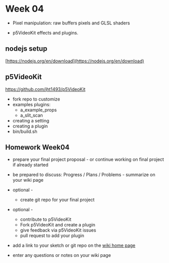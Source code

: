 # Week 04

- Pixel manipulation: raw buffers pixels and GLSL shaders

- p5VideoKit effects and plugins.

## nodejs setup

[https://nodejs.org/en/download](https://nodejs.org/en/download)

## p5VideoKit

https://github.com/jht1493/p5VideoKit

- fork repo to customize
- examples plugins:
  - a_example_props
  - a_slit_scan
- creating a setting
- creating a plugin
- bin/build.sh

## Homework Week04

- prepare your final project proposal - or continue working on final project if already started

- be prepared to discuss: Progress / Plans / Problems - summarize on your wiki page

- optional -

  - create git repo for your final project

- optional -

  - contribute to p5VideoKit
  - Fork p5VideoKit and create a plugin
  - give feedback via p5VideoKit issues
  - pull request to add your plugin

- add a link to your sketch or git repo on the [wiki home page](https://github.com/jht9629/IM-Screens/wiki#week-03-homework)

- enter any questions or notes on your wiki page
